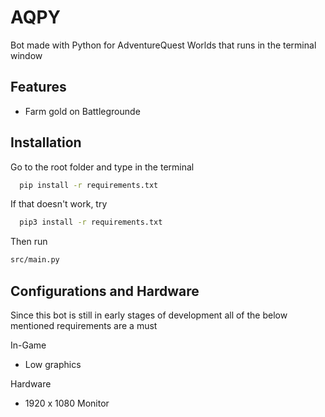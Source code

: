 
# AQPY

Bot made with Python for AdventureQuest Worlds that runs in the terminal window




## Features

- Farm gold on Battlegrounde



## Installation
Go to the root folder and type in the terminal

```bash
  pip install -r requirements.txt
```
If that doesn't work, try
```bash
  pip3 install -r requirements.txt
```

Then run
```bash
src/main.py
```
## Configurations and Hardware

Since this bot is still in early stages of development all of the below mentioned
requirements are a must

In-Game
- Low graphics

Hardware
- 1920 x 1080 Monitor
